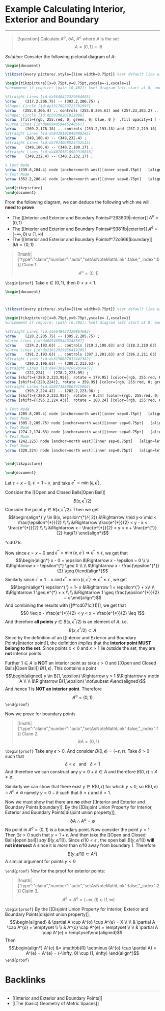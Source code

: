 # Example Calculating Interior, Exterior and Boundary
---

> [!question] 
> Calculate $A^{o}$, $\partial A$, $A^{e}$ where $A$ is the set
> $$A = (0,1] \subset \mathbb{R}$$

*Solution*:
Consider the following pictorial diagram of $A$:
```tikz
\begin{document}

\tikzset{every picture/.style={line width=0.75pt}} %set default line width to 0.75pt        

\begin{tikzpicture}[x=0.75pt,y=0.75pt,yscale=-1,xscale=1]
%uncomment if require: \path (0,402); %set diagram left start at 0, and has height of 402

%Straight Lines [id:da5648422329864683] 
\draw    (217.2,206.75) -- (392.2,206.75) ;
%Shape: Circle [id:dp33170233725792997] 
\draw   (255.8,206.4) .. controls (255.8,204.63) and (257.23,203.2) .. (259,203.2) .. controls (260.77,203.2) and (262.2,204.63) .. (262.2,206.4) .. controls (262.2,208.17) and (260.77,209.6) .. (259,209.6) .. controls (257.23,209.6) and (255.8,208.17) .. (255.8,206.4) -- cycle ;
%Shape: Circle [id:dp50206201922898] 
\draw  [fill={rgb, 255:red, 0; green, 0; blue, 0 }  ,fill opacity=1 ] (345.8,206.4) .. controls (345.8,204.63) and (347.23,203.2) .. (349,203.2) .. controls (350.77,203.2) and (352.2,204.63) .. (352.2,206.4) .. controls (352.2,208.17) and (350.77,209.6) .. (349,209.6) .. controls (347.23,209.6) and (345.8,208.17) .. (345.8,206.4) -- cycle ;
%Curve Lines [id:da0894859445248567] 
\draw    (269.2,178.18) .. controls (253.2,193.18) and (257.2,219.18) .. (269.2,229.18) ;
%Straight Lines [id:da8428101849900285] 
\draw    (349,180.4) -- (349,232.4) ;
%Straight Lines [id:da7914068524732535] 
\draw    (349,180.4) -- (340.2,180.17) ;
%Straight Lines [id:da40705618982316816] 
\draw    (349,232.4) -- (340.2,232.17) ;

% Text Node
\draw (239.8,204.4) node [anchor=north west][inner sep=0.75pt]   [align=left] {$\displaystyle 0$};
% Text Node
\draw (352.2,206.4) node [anchor=north west][inner sep=0.75pt]   [align=left] {$\displaystyle 1$};

\end{tikzpicture}
\end{document}
```
From the following diagram, we can deduce the following which we will **need** to **prove**
- The [[Interior and Exterior and Boundary Points#^263809|interior]] $A^{o} = (0,1)$
- The [[Interior and Exterior and Boundary Points#^9381fb|exterior]] $A^{e} = (-\infty, 0) \cup (1, \infty)$
- The [[Interior and Exterior and Boundary Points#^72c666|boundary]] $\partial A = \{0,1\}$

> [!math|{"type":"claim","number":"auto","setAsNoteMathLink":false,"_index":0}] Claim 1.
> $$A^{o} = (0,1)$$

`\begin{proof}`
Take $x \in (0,1)$, then $0 < x < 1$. 
```tikz
\begin{document}



\tikzset{every picture/.style={line width=0.75pt}} %set default line width to 0.75pt        

\begin{tikzpicture}[x=0.75pt,y=0.75pt,yscale=-1,xscale=1]
%uncomment if require: \path (0,402); %set diagram left start at 0, and has height of 402

%Straight Lines [id:da5648422329864683] 
\draw    (220.2,205.75) -- (395.2,205.75) ;
%Curve Lines [id:da0894859445248567] 
\draw    (224.2,193.63) .. controls (219.2,198.63) and (218.2,210.63) .. (224.2,216.63) ;
%Curve Lines [id:da11612929956419205] 
\draw    (391.2,193.63) .. controls (397.2,201.63) and (396.2,211.63) .. (391.2,217.18) ;
%Straight Lines [id:da3156687012442382] 
\draw    (280.2,196.63) -- (280.2,213.63) ;
%Straight Lines [id:da47301842069050437] 
\draw    (222,224) -- (278.2,223.95) ;
\draw [shift={(280.2,223.95)}, rotate = 179.95] [color={rgb, 255:red, 0; green, 0; blue, 0 }  ][line width=0.75]    (10.93,-3.29) .. controls (6.95,-1.4) and (3.31,-0.3) .. (0,0) .. controls (3.31,0.3) and (6.95,1.4) .. (10.93,3.29)   ;
\draw [shift={(220,224)}, rotate = 359.95] [color={rgb, 255:red, 0; green, 0; blue, 0 }  ][line width=0.75]    (10.93,-3.29) .. controls (6.95,-1.4) and (3.31,-0.3) .. (0,0) .. controls (3.31,0.3) and (6.95,1.4) .. (10.93,3.29)   ;
%Straight Lines [id:da8573888067415902] 
\draw    (393.2,224.42) -- (282.2,223.96) ;
\draw [shift={(280.2,223.95)}, rotate = 0.24] [color={rgb, 255:red, 0; green, 0; blue, 0 }  ][line width=0.75]    (10.93,-3.29) .. controls (6.95,-1.4) and (3.31,-0.3) .. (0,0) .. controls (3.31,0.3) and (6.95,1.4) .. (10.93,3.29)   ;
\draw [shift={(395.2,224.43)}, rotate = 180.24] [color={rgb, 255:red, 0; green, 0; blue, 0 }  ][line width=0.75]    (10.93,-3.29) .. controls (6.95,-1.4) and (3.31,-0.3) .. (0,0) .. controls (3.31,0.3) and (6.95,1.4) .. (10.93,3.29)   ;

% Text Node
\draw (205.8,205.4) node [anchor=north west][inner sep=0.75pt]   [align=left] {$\displaystyle 0$};
% Text Node
\draw (395.2,205.75) node [anchor=north west][inner sep=0.75pt]   [align=left] {$\displaystyle 1$};
% Text Node
\draw (274.2,174.63) node [anchor=north west][inner sep=0.75pt]   [align=left] {$\displaystyle x$};
% Text Node
\draw (242,225) node [anchor=north west][inner sep=0.75pt]   [align=left] {$\displaystyle \epsilon $};
% Text Node
\draw (320,224) node [anchor=north west][inner sep=0.75pt]   [align=left] {$\displaystyle 1-\epsilon $};


\end{tikzpicture}

\end{document}
```
Let $\epsilon = x - 0$, $\epsilon^{'} = 1-x$, and take $e^{*} = \min\{\epsilon, \epsilon^{'}\}$. 

Consider the [[Open and Closed Balls|Open Ball]] 
$$B(x,\epsilon^{*}/2)$$
Consider the point $y \in B(x, \epsilon^{*}/ 2)$. Then we get
$$\begin{align*} y \in B(x, \epsilon^{*}/{ 2})  &\Rightarrow \mid y-x \mid < \frac{\epsilon^{*}}{2} \\ \\
&\Rightarrow \frac{e^{*}}{2} < y - x < \frac{e^{*}}{2} \\ \\
&\Rightarrow x - \frac{e^{*}}{2} < y < x + \frac{e^{*}}{2} \tag{1}
\end{align*}$$

^cd071c

Now since $\epsilon = x - 0$ and $\epsilon^{*} = \min\{e, e^{'}\} \Rightarrow \epsilon^{*} \leq \epsilon$, we get that
$$\begin{align*} x - 0 = \epsilon &\Rightarrow x - \epsilon = 0 \\ \\
&\Rightarrow x -  \epsilon^{*} \geq 0  \\ \\
&\Rightarrow x - \frac{\epsilon^{*}}{2} \geq 0\end{align*}$$
Similarly since $\epsilon^{'} = 1-x$ and $\epsilon^{*} = \min\{\epsilon, \epsilon^{'}\} \Rightarrow e^{*} \leq \epsilon^{'}$, we get
$$\begin{align*} \epsilon^{'} = 1- x &\Rightarrow 1 = \epsilon^{'} + x\\ \\
 &\Rightarrow 1 \geq e^{*} + x \\ \\
&\Rightarrow 1 \geq \frac{\epsilon^{*}}{2} + x \end{align*}$$
And combining the results with [[#^cd071c|$(1)$]], we get that
$$0 \leq x - \frac{e^{*}}{2} < y < x + \frac{e^{*}}{2} \leq 1$$
And therefore **all points** $y \in B(x, \epsilon^{*}/2)$ is an element of $A$, i.e.
$$B(x,\epsilon^{*}/2) \subset A$$
Since by the definition of an [[Interior and Exterior and Boundary Points|interior point]], the definition *implies* that the **interior point MUST belong to the set**. Since points $x<0$  and $x > 1$ lie outside the set, they are **not** interior points.

Further $1 \in A$ is **NOT** an interior point as take $\epsilon > 0$ and [[Open and Closed Balls|Open Ball]] $B(1,\epsilon)$. This contains a point
$$\begin{aligned} y \in B(1, \epsilon) \Rightarrow y > 1 &\Rightarrow y \notin A  \\ \\
&\Rightarrow B(1,\epsilon) \not\subset A\end{aligned}$$
And hence 1 is **NOT an interior point**. Therefore
$$A^{o} = (0,1)$$`\end{proof}`

Now we prove for boundary points
> [!math|{"type":"claim","number":"auto","setAsNoteMathLink":false,"_index":1}] Claim 2.
> $$\partial A = \{0,1\}$$

`\begin{proof}`
Take any $\epsilon > 0$.  And consider $B(0,\epsilon) = (-\epsilon, \epsilon)$.  Take $\delta > 0$ such that
$$\delta < \epsilon \ \ \ \text{and} \ \ \ \delta < 1$$
And therefore we can construct any $y = 0 + \delta \in A$ and therefore $B(0,\epsilon) \cap A \neq \emptyset$.  

Similarly we can show that there exist $y \in B(0,\epsilon)$ for which $y < 0$, so $B(0,e) \cap A^{c} \neq \emptyset$ namely $y = 0-\delta$ such that $\delta < \epsilon$ and $\delta < 1$. 

Now we must show that there are **no** other [[Interior and Exterior and Boundary Points|boundary]]. By the [[Disjoint Union Property for Interior, Exterior and Boundary Points|disjoint union property]], 
$$\partial A \cap A^{o} = \emptyset$$
No point in $A^{o} = (0,1)$ is a boundary point. 
Now consider the point $y >1$. Then $\exists \epsilon > 0$ such that $y= 1 + \epsilon$. And then take the [[Open and Closed Balls|open ball]] *say* $B(y, \epsilon/10)$.
Since $\epsilon/10< \epsilon$ , the open ball $B(y,\epsilon/10)$ **will not intersect** $A$ since it is *more* than $\epsilon/10$ away from boundary 1.  Therefore
$$B(y,{\epsilon}/10 \subset A^{c})$$
A similar argument for points $y < 0$

`\end{proof}`
Now for the proof for exterior points:
> [!math|{"type":"claim","number":"auto","setAsNoteMathLink":false,"_index":2}] Claim 3.
> $$A^{e} = A^{e} = (-\infty, 0) \cup (1, \infty)$$

`\begin{proof}`
By the [[Disjoint Union Property for Interior, Exterior and Boundary Points|disjoint union property]], 
$$\begin{aligned} & \partial A \cup A^{o} \cup A^{e} = X \\ \\
& \partial A \cap A^{o} = \emptyset \\ \\
& A^{o} \cap A^{e} = \emptyset \\ \\
& \partial A \cap A^{e} = \emptyset\end{aligned}$$
Then
$$\begin{align*} A^{e} &= \mathbb{R} \setminus (A^{o} \cup \partial A) = A^{e} = A^{e} = (-\infty, 0) \cup (1, \infty) \end{align*}$$
`\end{proof}`
# Backlinks
---
- [[Interior and Exterior and Boundary Points]]
- [[The (basic) Geometry of Metric Spaces]]